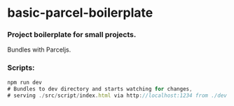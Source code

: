 # basic-parcel-boilerplate
### Project boilerplate for small projects.

Bundles with Parceljs.

### Scripts:
```js
npm run dev
# Bundles to dev directory and starts watching for changes, 
# serving ./src/script/index.html via http://localhost:1234 from ./dev directory
```